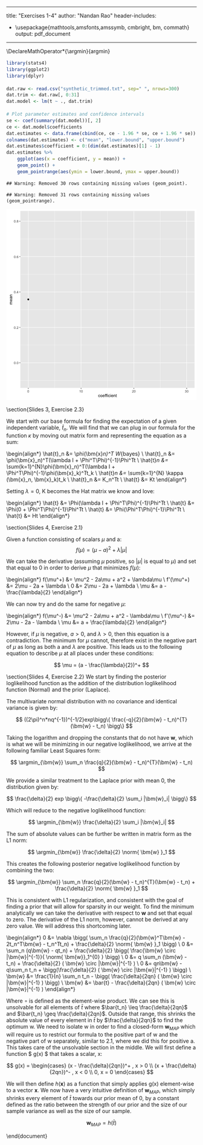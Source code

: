 ----
title: "Exercises 1-4"
author: "Nandan Rao"
header-includes:
   - \usepackage{mathtools,amsfonts,amssymb, cmbright, bm, commath}
output:
    pdf_document
----

\DeclareMathOperator*{\argmin}{argmin}



```r
library(stats4)
library(ggplot2)
library(dplyr)

dat.raw <- read.csv("synthetic_trimmed.txt", sep=" ", nrows=300)
dat.trim <- dat.raw[, 0:31]
dat.model <- lm(t ~ ., dat.trim)

# Plot parameter estimates and confidence intervals
se <- coef(summary(dat.model))[, 2]
ce <- dat.model$coefficients
dat.estimates <- data.frame(cbind(ce, ce - 1.96 * se, ce + 1.96 * se))
colnames(dat.estimates) <- c("mean", "lower.bound", "upper.bound")
dat.estimates$coefficient = 0:(dim(dat.estimates)[1] - 1)
dat.estimates %>%
    ggplot(aes(x = coefficient, y = mean)) +
    geom_point() +
    geom_pointrange(aes(ymin = lower.bound, ymax = upper.bound))
```

```
## Warning: Removed 30 rows containing missing values (geom_point).
```

```
## Warning: Removed 31 rows containing missing values (geom_pointrange).
```

![plot of chunk unnamed-chunk-1](figure/unnamed-chunk-1-1.png)


\section{Slides 3, Exercise 2.3}

We start with our base formula for finding the expectation of a given independent variable, $\hat{t}_n$. We will find that we can plug in our formula for the function $\kappa$ by moving out matrix form and representing the equation as a sum:

\begin{align*}
\hat{t}_n &= \phi(\bm{x}_n)^T W_{bayes} \\
\hat{t}_n &= \phi(\bm{x}_n)^T(\lambda I + \Phi^T\Phi)^{-1}\Phi^Tt \\
\hat{t}_n &= \sum_{k=1}^{N}\phi(\bm{x}_n)^T(\lambda I + \Phi^T\Phi)^{-1}\phi(\bm{x}_k)^Tt_k \\
\hat{t}_n &= \sum_{k=1}^{N} \kappa (\bm{x}_n, \bm{x}_k)t_k \\
\hat{t}_n &= K_n^Tt \\
\hat{t} &= Kt
\end{align*}

Setting $\lambda = 0$, K becomes the Hat matrix we know and love:

\begin{align*}
\hat{t} &= \Phi(\lambda I + \Phi^T\Phi)^{-1}\Phi^Tt \\
\hat{t} &= \Phi(0 + \Phi^T\Phi)^{-1}\Phi^Tt \\
\hat{t} &= \Phi(\Phi^T\Phi)^{-1}\Phi^Tt \\
\hat{t} &= Ht
\end{align*}


\section{Slides 4, Exercise 2.1}

Given a function consisting of scalars $\mu$ and a:
$$
f(\mu) = (\mu - a)^2 + \lambda |\mu|
$$

We can take the derivative (assuming $\mu$ positive, so $|\mu|$ is equal to $\mu$) and set that equal to 0 in order to derive $\mu$ that minimizes $f(\mu)$:

\begin{align*}
f(\mu^+) &= \mu^2 - 2a\mu + a^2 + \lambda\mu \\
f'(\mu^+) &= 2\mu - 2a + \lambda \\
0 &= 2\mu - 2a + \lambda \\
\mu &= a - \frac{\lambda}{2}
\end{align*}

We can now try and do the same for negative $\mu$:

\begin{align*}
f(\mu^-) &= \mu^2 - 2a\mu + a^2 - \lambda\mu \\
f'(\mu^-) &= 2\mu - 2a - \lambda \\
\mu &= a + \frac{\lambda}{2}
\end{align*}

However, if $\mu$ is negative, $a > 0$, and $\lambda > 0$, then this equation is a contradiction. The minimum for $\mu$ cannot, therefore exist in the negative part of $\mu$ as long as both a and $\lambda$ are positive. This leads us to the following equation to describe $\mu$ at all places under these conditions:

$$
\mu = (a - \frac{\lambda}{2})^+
$$

\section{Slides 4, Exercise 2.2}
We start by finding the posterior loglikelihood function as the addition of the distribution loglikelihood function (Normal) and the prior (Laplace).

The multivariate normal distribution with no covariance and identical variance is given by: 

$$
((2\pi)^n*nq^{-1})^{-1/2}exp\bigg\{ \frac{-q}{2}(\bm{w} - t_n)^{T}(\bm{w} - t_n) \bigg\}
$$

Taking the logarithm and dropping the constants that do not have $\bm{w}$, which is what we will be  minimizing in our negative loglikelihood, we arrive at the following familiar Least Squares form:

$$
\argmin_{\bm{w}} \sum_n \frac{q}{2}(\bm{w} - t_n)^{T}(\bm{w} - t_n)
$$

We provide a similar treatment to the Laplace prior with mean 0, the distribution given by: 

$$
\frac{\delta}{2} exp \bigg\{ -\frac{\delta}{2} \sum_i |\bm{w}_i| \bigg\}
$$

Which will reduce to the negative loglikelihood function:

$$
\argmin_{\bm{w}} \frac{\delta}{2} \sum_i |\bm{w}_i|
$$

The sum of absolute values can be further be written in matrix form as the L1 norm: 

$$
\argmin_{\bm{w}} \frac{\delta}{2} \norm{ \bm{w} }_1
$$

This creates the following posterior negative loglikelihood function by combining the two:

$$
\argmin_{\bm{w}} \sum_n \frac{q}{2}(\bm{w} - t_n)^{T}(\bm{w} - t_n) + \frac{\delta}{2} \norm{ \bm{w} }_1
$$

This is consistent with L1 regularization, and consistent with the goal of finding a prior that will allow for sparsity in our weight. To find the minimum analytically we can take the derivative with respect to $\bm{w}$ and set that equal to zero. The derivative of the L1 norm, however, cannot be derived at any zero value. We will address this shortcoming later.

\begin{align*}
0 &= \nabla \bigg(  \sum_n \frac{q}{2}(\bm{w}^T\bm{w} - 2t_n^T\bm{w} - t_n^Tt_n) + \frac{\delta}{2} \norm{ \bm{w} }_1  \bigg) \\
0 &=  \sum_n (q\bm{w} - qt_n) + \frac{\delta}{2} \bigg( \frac{\bm{w} \circ |\bm{w}|^{-1}}{ \norm{ \bm{w}}_1^{0} }  \bigg) \\ 
0 &=  q \sum_n (\bm{w} - t_n) + \frac{\delta}{2} ( \bm{w} \circ |\bm{w}|^{-1} ) \\
0 &=  qn\bm{w} - q\sum_n t_n + \bigg(\frac{\delta}{2} ( \bm{w} \circ |\bm{w}|^{-1} ) \bigg) \\
\bm{w} &=  \frac{1}{n} \sum_n t_n - \bigg( \frac{\delta}{2qn} ( \bm{w} \circ |\bm{w}|^{-1} ) \bigg) \\
  \bm{w} &=  \bar{t} - \frac{\delta}{2qn} ( \bm{w} \circ |\bm{w}|^{-1} )
\end{align*}

Where $\circ$ is defined as the element-wise product. We can see this is unsolvable for all elements of $\bar{t}$ where $\bar{t_n} \leq \frac{\delta}{2qn}$ and $\bar{t_n} \geq \frac{\delta}{2qn}$. Outside that range, this shrinks the absolute value of every element in $\bar{t}$ by $\frac{\delta}{2qn}$ to find the optimum w. We need to isolate w in order to find a closed-form $\bm{w}_{MAP}$ which will require us to restrict our formula to the positive part of w and the negative part of w separately, similar to 2.1, where we did this for positive a. This takes care of the unsolvable section in the middle. We will first define a function $ g(x) $ that takes a scalar, x:

$$
g(x) = 
\begin{cases}
  (x - \frac{\delta}{2qn})^+ , x > 0 \\
  (x + \frac{\delta}{2qn})^- , x < 0 \\
  0, x = 0
\end{cases}
$$

We will then define $h(\bm{x})$ as a function that simply applies g(x) element-wise to a vector $\bm{x}$. We now have a very intuitive definition of $\bm{w}_{MAP}$, which simply shrinks every element of $\bar{t}$ towards our prior mean of 0, by a constant defined as the ratio between the strength of our prior and the size of our sample variance as well as the size of our sample.

$$
  \bm{w}_{MAP} =  h(\bar{t})
$$



\end{document}
